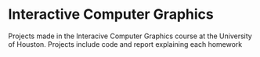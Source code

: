# Interactive Computer Graphics

Projects made in the Interacive Computer Graphics course at the University of Houston. Projects include code and report explaining each homework
